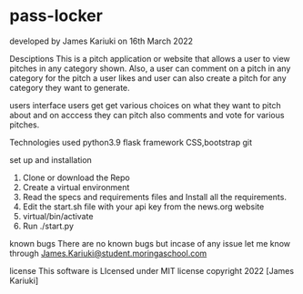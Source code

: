 # pass-locker
developed by James Kariuki on 16th March 2022

Desciptions
This is a pitch application or website that allows a user to view pitches in any category shown. Also, a user can comment on a pitch in any category for the pitch a user likes and user can also create a pitch for any category they want to generate.

users interface
users get get various choices on what they want to pitch about and on acccess they can pitch also comments and vote for various pitches.


Technologies used
python3.9
flask framework
CSS,bootstrap
git

set up and installation
1. Clone or download the Repo
2. Create a virtual environment
3. Read the specs and requirements files and Install all the requirements.
4. Edit the start.sh file with your api key from the news.org website   
6. virtual/bin/activate
7. Run ./start.py

known bugs
There are no known bugs but incase of any issue let me know through James.Kariuki@student.moringaschool.com

license
This software is LIcensed under MIT license copyright 2022 [James Kariuki]
